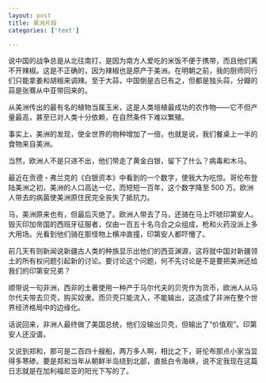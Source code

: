 ```yaml
---
layout: post
title: 美洲片段
categories: ['text']

---
```


说中国的战争总是从北往南打，是因为南方人爱吃的米饭不便于携带，而且他们离不开辣椒。这是不正确的，因为辣椒也是原产于美洲。在明朝之前，我的厨师同行们只能拿姜和胡椒来调辣。至于大蒜，中国倒是古已有之，但都是独头蒜，分瓣的蒜是张骞从中亚带回来的。

从美洲传出的最有名的植物当属玉米，这是人类培植最成功的农作物——它不但产量最高，甚至已对人类十分依赖，在自然条件下难以繁殖。

<!--more-->

事实上，美洲的发现，使全世界的物种增加了一倍，也就是说，我们餐桌上一半的食物来自美洲。

当然，欧洲人不是只进不出，他们带走了黄金白银，留下了什么？病毒和木马。

最近在贡德・弗兰克的《白银资本》中看到的一个数字，使我大为吃惊。哥伦布登陆美洲之初，美洲的人口高达一亿，而短短一百年，这个数字降至 500 万。欧洲人带去的病菌使美洲原住民完全丧失了抵抗力。

马，美洲原来也有，但最后灭绝了。欧洲人带去了马，还骑在马上吓唬印第安人。毁灭印加帝国的西班牙征服者，仅由一百五十名乌合之众组成，枪和火药没派上多大用场。光看到他们骑在那怪物上横冲直撞，印第安人都吓懵了。

前几天有则新闻说新疆古人类的种族显示出他们的西亚渊源，这将就中国对新疆领土的所有权问题引起新的讨论。要讨论这个问题，何不先讨论是不是要把美洲还给我们的印第安兄弟？

顺带说一句非洲，西非的土著使用一种产于马尔代夫的贝壳作为货币，欧洲人从马尔代夫带去贝壳，购买奴隶。而贝壳只能流入，不能输出，这造成了非洲在整个世界经济格局中的边缘化。

话说回来，非洲人最终做了美国总统，他们没输出贝壳，但输出了“价值观”。印第安人还没谱。

又说到郑和，那可是二百四十艘船，两万多人啊，相比之下，哥伦布那点小家当显得多寒碜。要是郑和当年从朝鲜半岛绕到北部，直抵白令海峡，说不定我现在这篇日志就是在加利福尼亚的阳光下写的了。